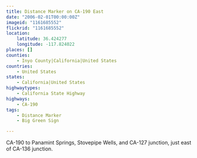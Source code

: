 ```yaml
---
title: Distance Marker on CA-190 East
date: "2006-02-01T00:00:00Z"
imageid: "1161685552"
flickrid: "1161685552"
location:
    latitude: 36.424277
    longitude: -117.824022
places: []
counties:
    - Inyo County|California|United States
countries:
    - United States
states:
    - California|United States
highwaytypes:
    - California State Highway
highways:
    - CA-190
tags:
    - Distance Marker
    - Big Green Sign

---
```

CA-190 to Panamint Springs, Stovepipe Wells, and CA-127 junction, just east of CA-136 junction.